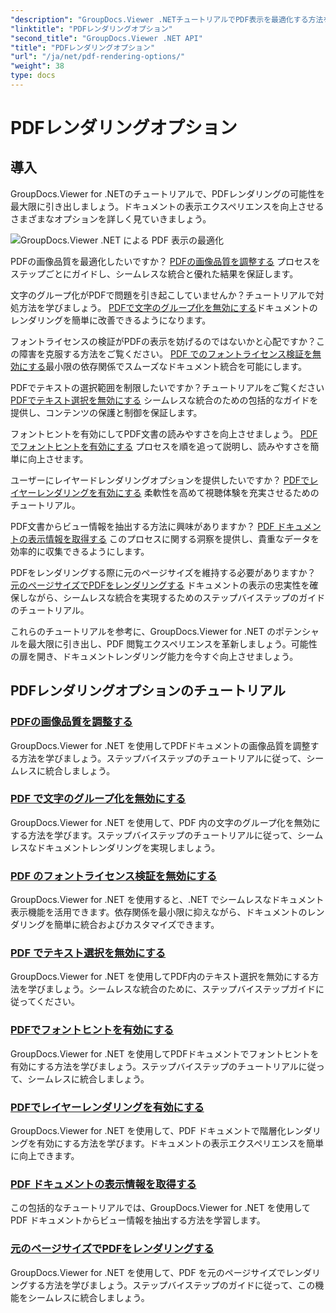 ```yaml
---
"description": "GroupDocs.Viewer .NETチュートリアルでPDF表示を最適化する方法を学びましょう。画質の調整やテキスト選択の無効化など、PDFレンダリングオプションについて学びましょう。"
"linktitle": "PDFレンダリングオプション"
"second_title": "GroupDocs.Viewer .NET API"
"title": "PDFレンダリングオプション"
"url": "/ja/net/pdf-rendering-options/"
"weight": 38
type: docs
---
```

# PDFレンダリングオプション


## 導入

GroupDocs.Viewer for .NETのチュートリアルで、PDFレンダリングの可能性を最大限に引き出しましょう。ドキュメントの表示エクスペリエンスを向上させるさまざまなオプションを詳しく見ていきましょう。

![GroupDocs.Viewer .NET による PDF 表示の最適化](/viewer/pdf-rendering-options/image.png)

PDFの画像品質を最適化したいですか？ [PDFの画像品質を調整する](./adjust-image-quality-pdf/) プロセスをステップごとにガイドし、シームレスな統合と優れた結果を保証します。

文字のグループ化がPDFで問題を引き起こしていませんか？チュートリアルで対処方法を学びましょう。 [PDFで文字のグループ化を無効にする](./disable-characters-grouping-pdf/)ドキュメントのレンダリングを簡単に改善できるようになります。

フォントライセンスの検証がPDFの表示を妨げるのではないかと心配ですか？この障害を克服する方法をご覧ください。 [PDF でのフォントライセンス検証を無効にする](./disable-font-license-verifications-pdf/)最小限の依存関係でスムーズなドキュメント統合を可能にします。

PDFでテキストの選択範囲を制限したいですか？チュートリアルをご覧ください [PDFでテキスト選択を無効にする](./disable-text-selection-pdf/) シームレスな統合のための包括的なガイドを提供し、コンテンツの保護と制御を保証します。

フォントヒントを有効にしてPDF文書の読みやすさを向上させましょう。 [PDFでフォントヒントを有効にする](./enable-font-hinting-pdf/) プロセスを順を追って説明し、読みやすさを簡単に向上させます。

ユーザーにレイヤードレンダリングオプションを提供したいですか？ [PDFでレイヤーレンダリングを有効にする](./enable-layered-rendering-pdf/) 柔軟性を高めて視聴体験を充実させるためのチュートリアル。

PDF文書からビュー情報を抽出する方法に興味がありますか？ [PDF ドキュメントの表示情報を取得する](./get-view-info-pdf-document/) このプロセスに関する洞察を提供し、貴重なデータを効率的に収集できるようにします。

PDFをレンダリングする際に元のページサイズを維持する必要がありますか？ [元のページサイズでPDFをレンダリングする](./render-pdf-original-page-size/) ドキュメントの表示の忠実性を確保しながら、シームレスな統合を実現するためのステップバイステップのガイドのチュートリアル。

これらのチュートリアルを参考に、GroupDocs.Viewer for .NET のポテンシャルを最大限に引き出し、PDF 閲覧エクスペリエンスを革新しましょう。可能性の扉を開き、ドキュメントレンダリング能力を今すぐ向上させましょう。
## PDFレンダリングオプションのチュートリアル
### [PDFの画像品質を調整する](./adjust-image-quality-pdf/)
GroupDocs.Viewer for .NET を使用してPDFドキュメントの画像品質を調整する方法を学びましょう。ステップバイステップのチュートリアルに従って、シームレスに統合しましょう。
### [PDF で文字のグループ化を無効にする](./disable-characters-grouping-pdf/)
GroupDocs.Viewer for .NET を使用して、PDF 内の文字のグループ化を無効にする方法を学びます。ステップバイステップのチュートリアルに従って、シームレスなドキュメントレンダリングを実現しましょう。
### [PDF のフォントライセンス検証を無効にする](./disable-font-license-verifications-pdf/)
GroupDocs.Viewer for .NET を使用すると、.NET でシームレスなドキュメント表示機能を活用できます。依存関係を最小限に抑えながら、ドキュメントのレンダリングを簡単に統合およびカスタマイズできます。
### [PDF でテキスト選択を無効にする](./disable-text-selection-pdf/)
GroupDocs.Viewer for .NET を使用してPDF内のテキスト選択を無効にする方法を学びましょう。シームレスな統合のために、ステップバイステップガイドに従ってください。
### [PDFでフォントヒントを有効にする](./enable-font-hinting-pdf/)
GroupDocs.Viewer for .NET を使用してPDFドキュメントでフォントヒントを有効にする方法を学びましょう。ステップバイステップのチュートリアルに従って、シームレスに統合しましょう。
### [PDFでレイヤーレンダリングを有効にする](./enable-layered-rendering-pdf/)
GroupDocs.Viewer for .NET を使用して、PDF ドキュメントで階層化レンダリングを有効にする方法を学びます。ドキュメントの表示エクスペリエンスを簡単に向上できます。
### [PDF ドキュメントの表示情報を取得する](./get-view-info-pdf-document/)
この包括的なチュートリアルでは、GroupDocs.Viewer for .NET を使用して PDF ドキュメントからビュー情報を抽出する方法を学習します。
### [元のページサイズでPDFをレンダリングする](./render-pdf-original-page-size/)
GroupDocs.Viewer for .NET を使用して、PDF を元のページサイズでレンダリングする方法を学びましょう。ステップバイステップのガイドに従って、この機能をシームレスに統合しましょう。